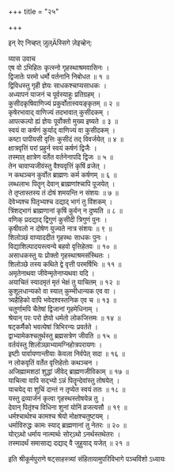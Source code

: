 +++
title = "२५"

+++
    
इन् रेए निच्ह्त् ज़ुल्Äस्सिगे ज़ेइच्हेन्:  
    
व्यास उवाच  
एष वो ऽभिहितः कृत्स्नो गृहस्थाश्रमवासिनः ।  
द्विजातेः परमो धर्मो वर्तनानि निबोधत ॥ १ ॥  
द्विविधस्तु गृही ज्ञेयः साधकश्चाप्यसाधकः ।  
अध्यापनं याजनं च पूर्वस्याहुः प्रतिग्रहम् ।  
कुसीदकृषिवाणिज्यं प्रकुर्वोतास्वयङ्कृतम् ॥ २ ॥  
कृषेरभावाद् वाणिज्यं तदभावात् कुसीदकम् ।  
आपत्कल्पो ह्यं ज्ञेयः पूर्वोक्तो मुख्य इष्यते ॥ ३ ॥  
स्वयं वा कर्षणं कुर्याद् वाणिज्यं वा कुसीदकम् ।  
कष्टा पापीयसी वृत्तिः कुसीदं तद् विवर्जयेत् ॥ ४ ॥  
क्षात्रवृत्तिं परां प्रहुर्न स्वयं कर्षणं द्विजैः ।  
तस्मात् क्षात्रेण वर्तेत वर्तनेनापदि द्विजः ॥ ५ ॥  
तेन चावाप्यजीवंस्तु वैश्यवृत्तिं कृषिं व्रजेत् ।  
न कथञ्चन कुर्वोत ब्राह्मणः कर्म कर्षणम् ॥ ६ ॥  
लब्धलाभः पितॄन् देवान् ब्राह्मणांश्चापि पूजयेत् ।  
ते तृप्तास्तस्य तं दोषं शमयन्ति न संशयः ॥ ७ ॥  
देवेभ्यश्च पितृभ्यश्च दद्याद् भागं तु विंशकम् ।  
त्रिंशद्भागं ब्राह्मणानां कृषिं कुर्वन् न दुष्यति ॥ ८ ॥  
वणिक् प्रदद्याद् द्विगुणं कुसीदी त्रिगुणं पुनः ।  
कृषीवलो न दोषेण युज्यते नात्र संशयः ॥ ९ ॥  
शिलोञ्छं वाप्याददीत गृहस्थः साधकः पुनः ।  
विद्याशिल्पादयस्त्वन्ये बहवो वृत्तिहेतवः ॥ १० ॥  
असाधकस्तु यः प्रोक्तो गृहस्थाश्रमसंस्थितः ।  
शिलोञ्छे तस्य कथिते द्वे वृत्ती परमर्षिभिः ॥ ११ ॥  
अमृतेनाथवा जीवेन्मृतेनाप्यथवा यदि ।  
अयाचितं स्यादमृतं मृतं भेक्षं तु याचितम् ॥ १२ ॥  
कुशूलधान्यको वा स्यात् कुम्भीधान्यक एव वा ।  
त्र्यहैहिको वापि भवेदश्वस्तनिक एव च ॥ १३ ॥  
चतुर्णामपि चैतेषां द्विजानां गृहमेधिनाम् ।  
श्रेयान् परः परो ज्ञेयो धर्मतो लोकजित्तमः ॥ १४ ॥  
षट्कर्मैको भवत्येषां त्रिभिरन्यः प्रवर्तते ।  
द्वाभ्यामेकश्चतुर्थस्तु ब्रह्मसत्रेण जीवति ॥ १५ ॥  
वर्तयंस्तु शिलोञ्छाभ्यामग्निहोत्रपरायणः ।  
इष्टीः पार्वायणान्तीयाः केवला निर्वपेत् सदा ॥ १६ ॥  
न लोकवृतिं वर्तेत वृत्तिहेतोः कथञ्चन ।  
अजिह्मामशठां शुद्धां जीवेद् ब्राह्मणजीविकाम् ॥ १७ ॥  
याचित्वा वापि सद्भ्यो ऽन्नं पितॄन्देवांस्तु तोषयेत् ।  
याचयेद् वा शुचिं दान्तं न तृप्येत स्वयं ततः ॥ १८ ॥  
यस्तु द्रव्यार्जनं कृत्वा गृहस्थस्तोषयेन्न तु ।  
देवान् पितृंश्च विधिना शुनां योनिं व्रजत्यसौ ॥ १९ ॥  
धर्मश्चार्थश्च कामश्च श्रेयो मोक्षश्चतुष्टयम् ।  
धर्माविरुद्धः कामः स्याद् ब्राह्मणानां तु नेतरः ॥ २० ॥  
योर्ऽथो धर्माय नात्मार्थः सोर्ऽथो ऽनर्थस्तथेतरः ।  
तस्मादर्थं समासाद्य दद्याद् वै जुहुयाद् यजेत् ॥ २१ ॥  
    
इति श्रीकूर्मपुराणे षट्साहस्त्र्यां संहितायामुपरिविभागे पञ्चविंशो ऽध्यायः
